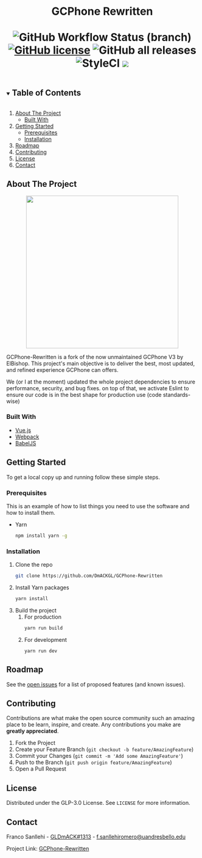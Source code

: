 <h1 align="center">
  <br>
  GCPhone Rewritten
  <br>
  <br>
  <img alt="GitHub Workflow Status (branch)" src="https://img.shields.io/github/workflow/status/DmACKGL/GCPhone-Rewrite/CI/master?style=for-the-badge">
  <a href="https://github.com/DmACKGL/GCPhone-Rewrite"><img alt="GitHub license" src="https://img.shields.io/github/license/DmACKGL/GCPhone-Rewrite?style=for-the-badge"></a>
  <img alt="GitHub all releases" src="https://img.shields.io/github/downloads/DmACKGL/GCPhone-Rewrite/total?style=for-the-badge">
  <br>
  <img alt="StyleCI" src="https://github.styleci.io/repos/349118467/shield">
  <img src='https://bettercodehub.com/edge/badge/DmACKGL/GCPhone-Rewrite?branch=master'>
</h1>

<!-- TABLE OF CONTENTS -->
<details open="open">
  <summary><h2 style="display: inline-block">Table of Contents</h2></summary>
  <ol>
    <li>
      <a href="#about-the-project">About The Project</a>
      <ul>
        <li><a href="#built-with">Built With</a></li>
      </ul>
    </li>
    <li>
      <a href="#getting-started">Getting Started</a>
      <ul>
        <li><a href="#prerequisites">Prerequisites</a></li>
        <li><a href="#installation">Installation</a></li>
      </ul>
    </li>
    <li><a href="#roadmap">Roadmap</a></li>
    <li><a href="#contributing">Contributing</a></li>
    <li><a href="#license">License</a></li>
    <li><a href="#contact">Contact</a></li>
  </ol>
</details>

<!-- ABOUT THE PROJECT -->
## About The Project

<div align="center">
  <img height="400px" src="https://i.imgur.com/6Csisqj.png">
</div>

GCPhone-Rewritten is a fork of the now unmaintained GCPhone V3 by ElBishop. This project's main objective is to deliver the best, most updated, and refined experience GCPhone can offers.

We (or I at the moment) updated the whole project dependencies to ensure performance, security, and bug fixes. on top of that, we activate Eslint to ensure our code is in the best shape for production use (code standards-wise)


### Built With

* [Vue.js](https://vuejs.org)
* [Webpack](https://webpack.js.org)
* [BabelJS](https://babeljs.io)

<!-- GETTING STARTED -->
## Getting Started

To get a local copy up and running follow these simple steps.

### Prerequisites

This is an example of how to list things you need to use the software and how to install them.
* Yarn
  ```sh
  npm install yarn -g
  ```

### Installation

1. Clone the repo
   ```sh
   git clone https://github.com/DmACKGL/GCPhone-Rewritten
   ```
2. Install Yarn packages
   ```sh
   yarn install
   ```
3. Build the project
   1. For production
      ```sh
      yarn run build
      ```
   2. For development
      ```
      yarn run dev
      ```
      
<!-- ROADMAP -->
## Roadmap

See the [open issues](https://github.com/DmACKGL/GCPhone-Rewritten/issues) for a list of proposed features (and known issues).



<!-- CONTRIBUTING -->
## Contributing

Contributions are what make the open source community such an amazing place to be learn, inspire, and create. Any contributions you make are **greatly appreciated**.

1. Fork the Project
2. Create your Feature Branch (`git checkout -b feature/AmazingFeature`)
3. Commit your Changes (`git commit -m 'Add some AmazingFeature'`)
4. Push to the Branch (`git push origin feature/AmazingFeature`)
5. Open a Pull Request



<!-- LICENSE -->
## License

Distributed under the GLP-3.0 License. See `LICENSE` for more information.



<!-- CONTACT -->
## Contact

Franco Sanllehi - [GLDmACK#1313](https://discord.com/users/313866383844966400) - f.sanllehiromero@uandresbello.edu

Project Link: [GCPhone-Rewritten](https://github.com/DmACKGL/GCPhone-Rewritten)
